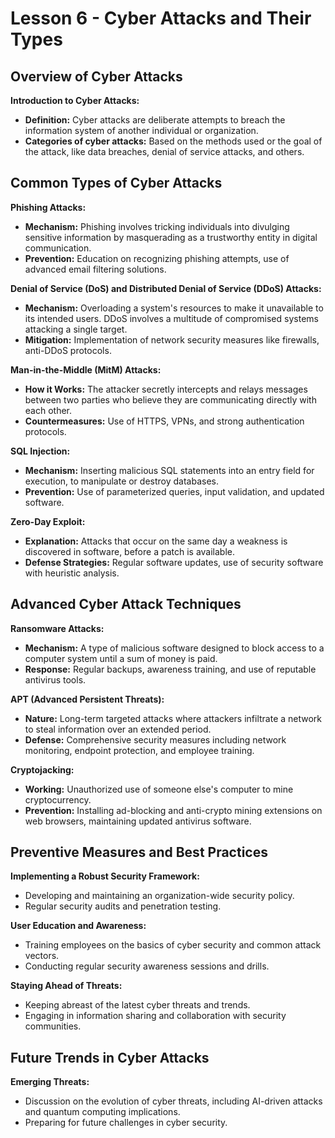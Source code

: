 # Lesson 6 - Cyber Attacks and Their Types

## Overview of Cyber Attacks

**Introduction to Cyber Attacks:**
- **Definition:** Cyber attacks are deliberate attempts to breach the information system of another individual or organization.
- **Categories of cyber attacks:** Based on the methods used or the goal of the attack, like data breaches, denial of service attacks, and others.

## Common Types of Cyber Attacks

**Phishing Attacks:**
- **Mechanism:** Phishing involves tricking individuals into divulging sensitive information by masquerading as a trustworthy entity in digital communication.
- **Prevention:** Education on recognizing phishing attempts, use of advanced email filtering solutions.

**Denial of Service (DoS) and Distributed Denial of Service (DDoS) Attacks:**
- **Mechanism:** Overloading a system's resources to make it unavailable to its intended users. DDoS involves a multitude of compromised systems attacking a single target.
- **Mitigation:** Implementation of network security measures like firewalls, anti-DDoS protocols.

**Man-in-the-Middle (MitM) Attacks:**
- **How it Works:** The attacker secretly intercepts and relays messages between two parties who believe they are communicating directly with each other.
- **Countermeasures:** Use of HTTPS, VPNs, and strong authentication protocols.

**SQL Injection:**
- **Mechanism:** Inserting malicious SQL statements into an entry field for execution, to manipulate or destroy databases.
- **Prevention:** Use of parameterized queries, input validation, and updated software.

**Zero-Day Exploit:**
- **Explanation:** Attacks that occur on the same day a weakness is discovered in software, before a patch is available.
- **Defense Strategies:** Regular software updates, use of security software with heuristic analysis.

## Advanced Cyber Attack Techniques

**Ransomware Attacks:**
- **Mechanism:** A type of malicious software designed to block access to a computer system until a sum of money is paid.
- **Response:** Regular backups, awareness training, and use of reputable antivirus tools.

**APT (Advanced Persistent Threats):**
- **Nature:** Long-term targeted attacks where attackers infiltrate a network to steal information over an extended period.
- **Defense:** Comprehensive security measures including network monitoring, endpoint protection, and employee training.

**Cryptojacking:**
- **Working:** Unauthorized use of someone else's computer to mine cryptocurrency.
- **Prevention:** Installing ad-blocking and anti-crypto mining extensions on web browsers, maintaining updated antivirus software.

## Preventive Measures and Best Practices

**Implementing a Robust Security Framework:**
- Developing and maintaining an organization-wide security policy.
- Regular security audits and penetration testing.

**User Education and Awareness:**
- Training employees on the basics of cyber security and common attack vectors.
- Conducting regular security awareness sessions and drills.

**Staying Ahead of Threats:**
- Keeping abreast of the latest cyber threats and trends.
- Engaging in information sharing and collaboration with security communities.

## Future Trends in Cyber Attacks

**Emerging Threats:**
- Discussion on the evolution of cyber threats, including AI-driven attacks and quantum computing implications.
- Preparing for future challenges in cyber security.

